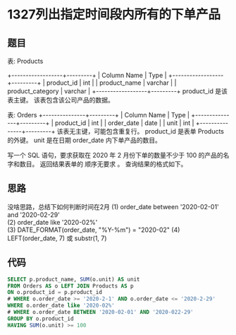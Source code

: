 1327列出指定时间段内所有的下单产品
===

题目
---

表: Products

+------------------+---------+
| Column Name      | Type    |
+------------------+---------+
| product_id       | int     |
| product_name     | varchar |
| product_category | varchar |
+------------------+---------+
product_id 是该表主键。
该表包含该公司产品的数据。

表: Orders
+---------------+---------+
| Column Name   | Type    |
+---------------+---------+
| product_id    | int     |
| order_date    | date    |
| unit          | int     |
+---------------+---------+
该表无主键，可能包含重复行。
product_id 是表单 Products 的外键。
unit 是在日期 order_date 内下单产品的数目。

写一个 SQL 语句，要求获取在 2020 年 2 月份下单的数量不少于 100 的产品的名字和数目。
返回结果表单的 顺序无要求 。
查询结果的格式如下。

思路
---

没啥思路，总结下如何判断时间在2月
(1) order_date between '2020-02-01' and '2020-02-29'  
(2) order_date like '2020-02%'  
(3) DATE_FORMAT(order_date, "%Y-%m") = "2020-02"
(4) LEFT(order_date, 7) 或 substr(1, 7)

代码
---

```sql
SELECT p.product_name, SUM(o.unit) AS unit
FROM Orders AS o LEFT JOIN Products AS p
ON o.product_id = p.product_id
# WHERE o.order_date >= '2020-2-1' AND o.order_date <= '2020-2-29'
WHERE o.order_date like '2020-02%'
# WHERE o.order_date BETWEEN '2020-02-01' AND '2020-022-29'
GROUP BY o.product_id
HAVING SUM(o.unit) >= 100
```
